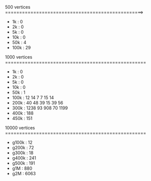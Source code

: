 500 vertices =================================================>
 - 1k	: 0
 - 2k	: 0
 - 5k	: 0
 - 10k	: 0
 - 50k	: 4
 - 100k	: 29

1000 vertices ==================================================
 - 1k	: 0
 - 2k	: 0
 - 5k	: 0
 - 10k	: 0
 - 50k	: 1
 - 100k	: 12 14 7  7  15 14
 - 200k : 40 48 39 15 39 56
 - 300k	: 1238 93 908 70 1199
 - 400k : 188
 - 450k	: 151

10000 vertices ==================================================
 - g100k	: 12
 - g200k	: 72
 - g300k	: 18
 - g400k	: 241
 - g500k	: 191
 - g1M		: 880
 - g2M		: 6063

